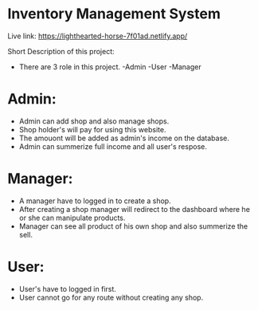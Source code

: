 # Inventory Management System

Live link: https://lighthearted-horse-7f01ad.netlify.app/

Short Description of this project:

- There are 3 role in this project.
  -Admin
  -User
  -Manager
  
 # Admin:
- Admin can add shop and also manage shops.
- Shop holder's will pay for using this website.
- The amouont will be added as admin's income on the database.
- Admin can summerize full income and all user's respose.

 # Manager:
- A manager have to logged in to create a shop.
- After creating a shop manager will redirect to the dashboard where he or she can manipulate products.
- Manager can see all product of his own shop and also summerize the sell.

 # User:

- User's have to logged in first.
- User cannot go for any route without creating any shop.

  
  
